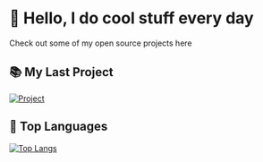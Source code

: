 # 👋 Hello, I do cool stuff every day
Check out some of my open source projects here
## 📚 My Last Project
[![Project](https://github-readme-stats-nekiwo.vercel.app/api/pin/?username=Nekiwo&repo=LEDSoundEffect&theme=radical)](#)
## 📘 Top Languages
[![Top Langs](https://github-readme-stats-nekiwo.vercel.app/api/top-langs/?username=nekiwo&theme=radical&exclude_repo=github-readme-stats&hide=html,css,ShaderLab,hlsl,glsl,Objective-C&langs_count=7)](#)
